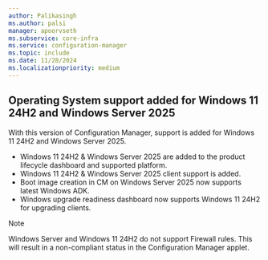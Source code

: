 ```yaml
---
author: Palikasingh
ms.author: palsi
manager: apoorvseth
ms.subservice: core-infra
ms.service: configuration-manager
ms.topic: include
ms.date: 11/28/2024
ms.localizationpriority: medium
---
```


## <a name="bkmk_OSsupport"></a> Operating System support added for Windows 11 24H2 and Windows Server 2025

<!--26942563-->
With this version of Configuration Manager, support is added for Windows 11 24H2 and Windows Server 2025.

 - Windows 11 24H2 & Windows Server 2025 are added to the product lifecycle dashboard and supported platform.
 - Windows 11 24H2 & Windows Server 2025 client support is added.
 - Boot image creation in CM on Windows Server 2025 now supports latest Windows ADK.
 - Windows upgrade readiness dashboard now supports Windows 11 24H2 for upgrading clients.
   
 > [!NOTE]
> Windows Server and Windows 11 24H2 do not support Firewall rules. This will result in a non-compliant status in the Configuration Manager applet.



